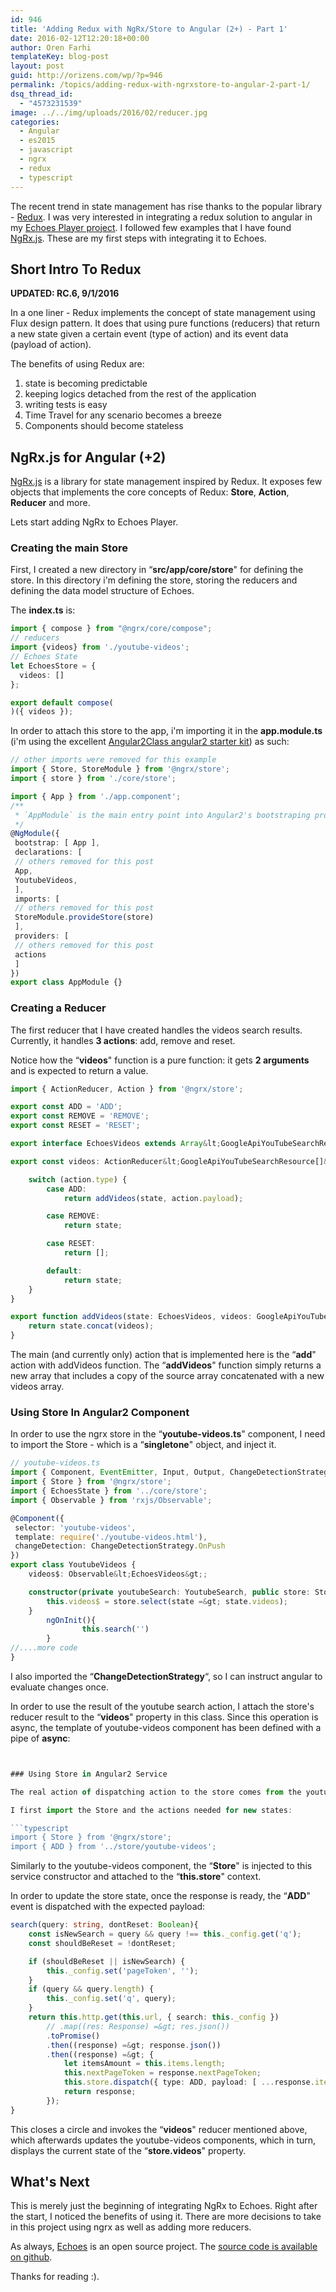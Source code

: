 ```yaml
---
id: 946
title: 'Adding Redux with NgRx/Store to Angular (2+) - Part 1'
date: 2016-02-12T12:20:18+00:00
author: Oren Farhi 
templateKey: blog-post
layout: post
guid: http://orizens.com/wp/?p=946
permalink: /topics/adding-redux-with-ngrxstore-to-angular-2-part-1/
dsq_thread_id:
  - "4573231539"
image: ../../img/uploads/2016/02/reducer.jpg
categories:
  - Angular
  - es2015
  - javascript
  - ngrx
  - redux
  - typescript
---
```

The recent trend in state management has rise thanks to the popular library - <a href="http://redux.js.org/" target="_blank">Redux</a>. I was very interested in integrating a redux solution to angular in my <a href="http://echotu.be" target="_blank">Echoes Player project</a>. I followed few examples that I have found <a href="https://github.com/ngrx/store" target="_blank">NgRx.js</a>. These are my first steps with integrating it to Echoes.<!--more-->

## Short Intro To Redux

**UPDATED: RC.6, 9/1/2016**

In a one liner - Redux implements the concept of state management using Flux design pattern. It does that using pure functions (reducers) that return a new state given a certain event (type of action) and its event data (payload of action).

The benefits of using Redux are:

  1. state is becoming predictable
  2. keeping logics detached from the rest of the application
  3. writing tests is easy
  4. Time Travel for any scenario becomes a breeze
  5. Components should become stateless

## NgRx.js for Angular (+2)

<a href="https://github.com/ngrx/store" target="_blank">NgRx.js</a> is a library for state management inspired by Redux. It exposes few objects that implements the core concepts of Redux: **Store**, **Action**, **Reducer** and more.

Lets start adding NgRx to Echoes Player.

### Creating the main Store

First, I created a new directory in &#8220;**src/app/core/store**" for defining the store. In this directory i'm defining the store, storing the reducers and defining the data model structure of Echoes.

The **index.ts** is:

```typescript
import { compose } from "@ngrx/core/compose";
// reducers
import {videos} from './youtube-videos';
// Echoes State
let EchoesStore = {
  videos: []
};

export default compose(
)({ videos });
```

In order to attach this store to the app, i'm importing it in the **app.module.ts** (i'm using the excellent <a href="https://github.com/AngularClass/angular2-webpack-starter" target="_blank">Angular2Class angular2 starter kit</a>) as such:

```typescript
// other imports were removed for this example
import { Store, StoreModule } from '@ngrx/store';
import { store } from './core/store';

import { App } from './app.component';
/**
 * `AppModule` is the main entry point into Angular2's bootstraping process
 */
@NgModule({
 bootstrap: [ App ],
 declarations: [
 // others removed for this post
 App,
 YoutubeVideos,
 ],
 imports: [
 // others removed for this post
 StoreModule.provideStore(store)
 ],
 providers: [ 
 // others removed for this post
 actions
 ]
})
export class AppModule {}

```

### Creating a Reducer

The first reducer that I have created handles the videos search results. Currently, it handles **3 actions**: add, remove and reset.

Notice how the &#8220;**videos**" function is a pure function: it gets **2 arguments** and is expected to return a value.

```typescript
import { ActionReducer, Action } from '@ngrx/store';

export const ADD = 'ADD';
export const REMOVE = 'REMOVE';
export const RESET = 'RESET';

export interface EchoesVideos extends Array&lt;GoogleApiYouTubeSearchResource&gt;{};

export const videos: ActionReducer&lt;GoogleApiYouTubeSearchResource[]&gt; = (state: EchoesVideos = [], action: Action) =&gt; {

    switch (action.type) {
        case ADD:
            return addVideos(state, action.payload);

        case REMOVE:
            return state;

        case RESET:
            return [];

        default:
            return state;
    }
}

export function addVideos(state: EchoesVideos, videos: GoogleApiYouTubeSearchResource[]) {
    return state.concat(videos);
}
```

The main (and currently only) action that is implemented here is the &#8220;**add**" action with addVideos function. The &#8220;**addVideos**" function simply returns a new array that includes a copy of the source array concatenated with a new videos array.

### Using Store In Angular2 Component

In order to use the ngrx store in the &#8220;**youtube-videos.ts**" component, I need to import the Store - which is a &#8220;**singletone**" object, and inject it.

```typescript
// youtube-videos.ts
import { Component, EventEmitter, Input, Output, ChangeDetectionStrategy } from '@angular/core';
import { Store } from '@ngrx/store';
import { EchoesState } from '../core/store';
import { Observable } from 'rxjs/Observable';

@Component({
 selector: 'youtube-videos',
 template: require('./youtube-videos.html'),
 changeDetection: ChangeDetectionStrategy.OnPush
})
export class YoutubeVideos {
	videos$: Observable&lt;EchoesVideos&gt;;

	constructor(private youtubeSearch: YoutubeSearch, public store: Store&lt;any&gt;) {
		this.videos$ = store.select(state =&gt; state.videos);
	}
        ngOnInit(){
                this.search('')
        }
//....more code
}
```

I also imported the &#8220;**ChangeDetectionStrategy**&#8220;, so I can instruct angular to evaluate changes once.

In order to use the result of the youtube search action, I attach the store's reducer result to the &#8220;**videos**" property in this class. Since this operation is async, the template of youtube-videos component has been defined with a pipe of **async**:

```typescript


### Using Store in Angular2 Service

The real action of dispatching action to the store comes from the youtube.search service.

I first import the Store and the actions needed for new states:

```typescript
import { Store } from '@ngrx/store';
import { ADD } from '../store/youtube-videos';
```

Similarly to the youtube-videos component, the &#8220;**Store**" is injected to this service constructor and attached to the &#8220;**this.store**" context.

In order to update the store state, once the response is ready, the &#8220;**ADD**" event is dispatched with the expected payload:

```typescript
search(query: string, dontReset: Boolean){
	const isNewSearch = query && query !== this._config.get('q');
	const shouldBeReset = !dontReset;

	if (shouldBeReset || isNewSearch) {
		this._config.set('pageToken', '');
	}
	if (query && query.length) {
		this._config.set('q', query);
	}
	return this.http.get(this.url, { search: this._config })
		// .map((res: Response) =&gt; res.json())
		.toPromise()
		.then((response) =&gt; response.json())
		.then((response) =&gt; {
			let itemsAmount = this.items.length;
			this.nextPageToken = response.nextPageToken;
			this.store.dispatch({ type: ADD, payload: [ ...response.items ] })
			return response;
		});
}
```

This closes a circle and invokes the &#8220;**videos**" reducer mentioned above, which afterwards updates the youtube-videos components, which in turn, displays the current state of the &#8220;**store.videos**" property.

## What's Next

This is merely just the beginning of integrating NgRx to Echoes. Right after the start, I noticed the benefits of using it. There are more decisions to take in this project using ngrx as well as adding more reducers.

As always, [Echoes](http://echotu.be) is an open source project. The [source code is available on github](http://github.com/orizens/echoes-ng2).

Thanks for reading :).